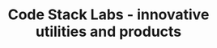 ---
layout: default
title: Code Stack Labs - innovative utilities and products
caption: Labs
description: Useful utilities
image: /images/codestack-snippet.png
sitemap: false
---